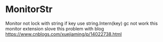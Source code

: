 # MonitorStr
Monitor not lock with string
if key use string.Intern(key) gc not work
this monitor extension slove this problem
with blog https://www.cnblogs.com/xuejiaming/p/14022738.html
